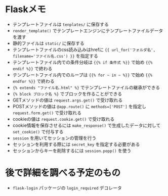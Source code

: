 # Flaskメモ

- テンプレートファイルは `tenplates/` に保存する
- `render_template()` でテンプレートエンジンにテンプレートファイルデータを渡す
- 静的ファイルは `static/` に保存する
- テンプレートファイルのcss読み込みはhrefに `{{ url_for('フォルダ名', filename='ファイル名.css') }}` を指定する
- テンプレートファイル内での条件分岐は `{{% if 条件式 %}}` で始め `{{% endif %}}` で終わる
- テンプレートファイル内でのループは `{{% for ~ in ~ %}}` で始め `{{% endfor %}}` で終わる
- `{% extends "ファイル名.html" %}` でテンプレートファイルの継承ができる
- `{% block ブロック名 %}` でブロックを作ることができる
- GETメソッドの値は `request.args.get()` で受け取れる
- POSTメソッドの値は `@app.route()` に `methods=['POST']` を指定し `request.form.get()` で受け取れる
- cookieの値は `request.cookie.get()` で受け取れる
- cookie情報を保存させるには `make_response()` で生成したデータに対して `set_cookie()` で付与する
- `session` を用いてセッションの管理を行う
- セッションを利用する際には `secret_key` を指定する必要がある
- セッションからキーを削除するには `session.popp()` を使う

# 後で詳細を調べる予定のもの

- `flask-login` パッケージの `login_required` デコレータ

